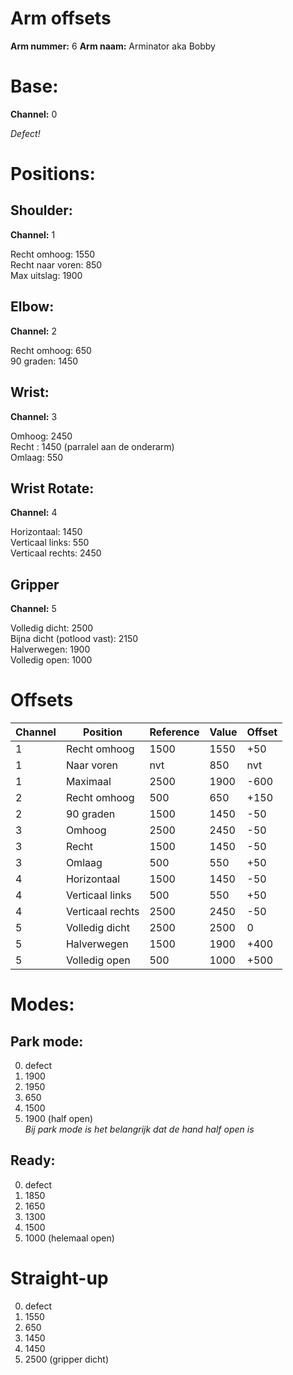 # Arm offsets

**Arm nummer:** 6
**Arm naam:** Arminator aka Bobby 


# Base:

**Channel:** 0

*Defect!*


# Positions:

## Shoulder:

**Channel:** 1 <br>

Recht omhoog: 1550<br>
Recht naar voren: 850 <br>
Max uitslag: 1900<br>

## Elbow:

**Channel:** 2 <br>

Recht omhoog: 650<br>
90 graden: 1450<br>



## Wrist:

**Channel:** 3 <br>

Omhoog: 2450<br>
Recht : 1450 (parralel aan de onderarm)<br>
Omlaag: 550<br>


## Wrist Rotate:

**Channel:** 4 <br>

Horizontaal: 1450<br>
Verticaal links: 550<br>
Verticaal rechts: 2450<br>

## Gripper

**Channel:** 5 <br>

Volledig dicht: 2500<br>
Bijna dicht (potlood vast): 2150<br>
Halverwegen: 1900<br>
Volledig open: 1000<br>


# Offsets


| Channel | Position         | Reference | Value | Offset |
|---------|------------------|-----------|-------|--------|
| 1       | Recht omhoog     | 1500      | 1550  | +50    |
| 1       | Naar voren       | nvt       | 850   | nvt    |
| 1       | Maximaal         | 2500      | 1900  | -600   |
| 2       | Recht omhoog     | 500       | 650   | +150   |
| 2       | 90 graden        | 1500      | 1450  | -50    |
| 3       | Omhoog           | 2500      | 2450  | -50    |
| 3       | Recht            | 1500      | 1450  | -50    |
| 3       | Omlaag           | 500       | 550   | +50    |
| 4       | Horizontaal      | 1500      | 1450  | -50    |
| 4       | Verticaal links  | 500       | 550   | +50    |
| 4       | Verticaal rechts | 2500      | 2450  | -50    |
| 5       | Volledig dicht   | 2500      | 2500  | 0      |
| 5       | Halverwegen      | 1500      | 1900  | +400   |
| 5       | Volledig open    | 500       | 1000  | +500   |


# Modes: 

## Park mode: 

0. defect
1. 1900
2. 1950
3. 650
4. 1500
5. 1900 (half open) <br>
*Bij park mode is het belangrijk dat de hand half open is*


## Ready:
0. defect
1. 1850
2. 1650
3. 1300
4. 1500
5. 1000 (helemaal open)


# Straight-up
0. defect
1. 1550
2. 650
3. 1450
4. 1450
5. 2500 (gripper dicht)


